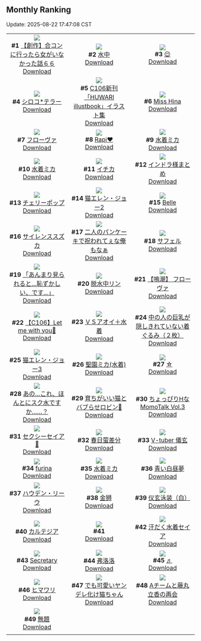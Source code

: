## Monthly Ranking
Update: 2025-08-22 17:47:08 CST

|      |      |      |
| :----: | :----: | :----: |
| ![](https://i.pixiv.re/c/240x480/img-master/img/2025/07/25/00/00/14/133074585_p0_master1200.jpg)<br>**#1** [【創作】合コンに行ったら女がいなかった話６６](https://www.pixiv.net/artworks/133074585)<br>[Download](https://i.pixiv.re/img-original/img/2025/07/25/00/00/14/133074585_p0.png) | ![](https://i.pixiv.re/c/240x480/img-master/img/2025/07/25/00/00/13/133074580_p0_master1200.jpg)<br>**#2** [水中](https://www.pixiv.net/artworks/133074580)<br>[Download](https://i.pixiv.re/img-original/img/2025/07/25/00/00/13/133074580_p0.jpg) | ![](https://i.pixiv.re/c/240x480/img-master/img/2025/07/25/23/21/14/133109110_p0_master1200.jpg)<br>**#3** [😌](https://www.pixiv.net/artworks/133109110)<br>[Download](https://i.pixiv.re/img-original/img/2025/07/25/23/21/14/133109110_p0.png) |
| ![](https://i.pixiv.re/c/240x480/img-master/img/2025/07/25/13/49/00/133090477_p0_master1200.jpg)<br>**#4** [シロコ*テラー](https://www.pixiv.net/artworks/133090477)<br>[Download](https://i.pixiv.re/img-original/img/2025/07/25/13/49/00/133090477_p0.jpg) | ![](https://i.pixiv.re/c/240x480/img-master/img/2025/07/25/00/22/20/133075782_p0_master1200.jpg)<br>**#5** [C106新刊「HUWARI illustbook」イラスト集](https://www.pixiv.net/artworks/133075782)<br>[Download](https://i.pixiv.re/img-original/img/2025/07/25/00/22/20/133075782_p0.jpg) | ![](https://i.pixiv.re/c/240x480/img-master/img/2025/07/25/13/36/43/133090234_p0_master1200.jpg)<br>**#6** [Miss Hina](https://www.pixiv.net/artworks/133090234)<br>[Download](https://i.pixiv.re/img-original/img/2025/07/25/13/36/43/133090234_p0.jpg) |
| ![](https://i.pixiv.re/c/240x480/img-master/img/2025/07/25/00/00/14/133074592_p0_master1200.jpg)<br>**#7** [フローヴァ](https://www.pixiv.net/artworks/133074592)<br>[Download](https://i.pixiv.re/img-original/img/2025/07/25/00/00/14/133074592_p0.jpg) | ![](https://i.pixiv.re/c/240x480/img-master/img/2025/07/25/21/08/41/133103263_p0_master1200.jpg)<br>**#8** [Rapi❤️](https://www.pixiv.net/artworks/133103263)<br>[Download](https://i.pixiv.re/img-original/img/2025/07/25/21/08/41/133103263_p0.jpg) | ![](https://i.pixiv.re/c/240x480/img-master/img/2025/07/25/00/00/15/133074596_p0_master1200.jpg)<br>**#9** [水着ミカ](https://www.pixiv.net/artworks/133074596)<br>[Download](https://i.pixiv.re/img-original/img/2025/07/25/00/00/15/133074596_p0.png) |
| ![](https://i.pixiv.re/c/240x480/img-master/img/2025/07/25/18/34/27/133097234_p0_master1200.jpg)<br>**#10** [水着ミカ](https://www.pixiv.net/artworks/133097234)<br>[Download](https://i.pixiv.re/img-original/img/2025/07/25/18/34/27/133097234_p0.png) | ![](https://i.pixiv.re/c/240x480/img-master/img/2025/07/23/00/00/11/133004275_p0_master1200.jpg)<br>**#11** [イチカ](https://www.pixiv.net/artworks/133004275)<br>[Download](https://i.pixiv.re/img-original/img/2025/07/23/00/00/11/133004275_p0.jpg) | ![](https://i.pixiv.re/c/240x480/img-master/img/2025/07/26/19/50/01/133140011_p0_master1200.jpg)<br>**#12** [インドラ様まとめ](https://www.pixiv.net/artworks/133140011)<br>[Download](https://i.pixiv.re/img-original/img/2025/07/26/19/50/01/133140011_p0.jpg) |
| ![](https://i.pixiv.re/c/240x480/img-master/img/2025/07/27/00/00/25/133150988_p0_master1200.jpg)<br>**#13** [チェリーポップ](https://www.pixiv.net/artworks/133150988)<br>[Download](https://i.pixiv.re/img-original/img/2025/07/27/00/00/25/133150988_p0.jpg) | ![](https://i.pixiv.re/c/240x480/img-master/img/2025/07/25/00/00/03/133074483_p0_master1200.jpg)<br>**#14** [猫エレン・ジョー2](https://www.pixiv.net/artworks/133074483)<br>[Download](https://i.pixiv.re/img-original/img/2025/07/25/00/00/03/133074483_p0.png) | ![](https://i.pixiv.re/c/240x480/img-master/img/2025/07/24/20/41/08/133066193_p0_master1200.jpg)<br>**#15** [Belle](https://www.pixiv.net/artworks/133066193)<br>[Download](https://i.pixiv.re/img-original/img/2025/07/24/20/41/08/133066193_p0.png) |
| ![](https://i.pixiv.re/c/240x480/img-master/img/2025/07/25/00/00/05/133074505_p0_master1200.jpg)<br>**#16** [サイレンススズカ](https://www.pixiv.net/artworks/133074505)<br>[Download](https://i.pixiv.re/img-original/img/2025/07/25/00/00/05/133074505_p0.jpg) | ![](https://i.pixiv.re/c/240x480/img-master/img/2025/07/23/00/00/24/133004369_p0_master1200.jpg)<br>**#17** [二人のパンケーキで祝われてぇな俺もなぁ](https://www.pixiv.net/artworks/133004369)<br>[Download](https://i.pixiv.re/img-original/img/2025/07/23/00/00/24/133004369_p0.jpg) | ![](https://i.pixiv.re/c/240x480/img-master/img/2025/07/27/12/05/16/133167048_p0_master1200.jpg)<br>**#18** [サフェル](https://www.pixiv.net/artworks/133167048)<br>[Download](https://i.pixiv.re/img-original/img/2025/07/27/12/05/16/133167048_p0.jpg) |
| ![](https://i.pixiv.re/c/240x480/img-master/img/2025/07/25/18/00/08/133096002_p0_master1200.jpg)<br>**#19** [「あんまり見られると…恥ずかしい、です...」](https://www.pixiv.net/artworks/133096002)<br>[Download](https://i.pixiv.re/img-original/img/2025/07/25/18/00/08/133096002_p0.jpg) | ![](https://i.pixiv.re/c/240x480/img-master/img/2025/07/24/00/00/10/133039748_p0_master1200.jpg)<br>**#20** [脱水中リン](https://www.pixiv.net/artworks/133039748)<br>[Download](https://i.pixiv.re/img-original/img/2025/07/24/00/00/10/133039748_p0.jpg) | ![](https://i.pixiv.re/c/240x480/img-master/img/2025/07/24/12/30/42/133054113_p0_master1200.jpg)<br>**#21** [【鳴潮】 フローヴァ](https://www.pixiv.net/artworks/133054113)<br>[Download](https://i.pixiv.re/img-original/img/2025/07/24/12/30/42/133054113_p0.png) |
| ![](https://i.pixiv.re/c/240x480/img-master/img/2025/07/25/18/00/09/133096013_p0_master1200.jpg)<br>**#22** [【C106】Let me with you💐](https://www.pixiv.net/artworks/133096013)<br>[Download](https://i.pixiv.re/img-original/img/2025/07/25/18/00/09/133096013_p0.png) | ![](https://i.pixiv.re/c/240x480/img-master/img/2025/07/25/19/34/19/133099339_p0_master1200.jpg)<br>**#23** [ＶＳアオイ＋水着](https://www.pixiv.net/artworks/133099339)<br>[Download](https://i.pixiv.re/img-original/img/2025/07/25/19/34/19/133099339_p0.jpg) | ![](https://i.pixiv.re/c/240x480/img-master/img/2025/07/26/18/25/09/133137097_p0_master1200.jpg)<br>**#24** [中の人の巨乳が隠しきれていない着ぐるみ（２枚）](https://www.pixiv.net/artworks/133137097)<br>[Download](https://i.pixiv.re/img-original/img/2025/07/26/18/25/09/133137097_p0.jpg) |
| ![](https://i.pixiv.re/c/240x480/img-master/img/2025/07/26/00/00/23/133110921_p0_master1200.jpg)<br>**#25** [猫エレン・ジョー3](https://www.pixiv.net/artworks/133110921)<br>[Download](https://i.pixiv.re/img-original/img/2025/07/26/00/00/23/133110921_p0.png) | ![](https://i.pixiv.re/c/240x480/img-master/img/2025/07/25/00/00/21/133074643_p0_master1200.jpg)<br>**#26** [聖園ミカ(水着)](https://www.pixiv.net/artworks/133074643)<br>[Download](https://i.pixiv.re/img-original/img/2025/07/25/00/00/21/133074643_p0.png) | ![](https://i.pixiv.re/c/240x480/img-master/img/2025/07/25/00/00/11/133074558_p0_master1200.jpg)<br>**#27** [☆](https://www.pixiv.net/artworks/133074558)<br>[Download](https://i.pixiv.re/img-original/img/2025/07/25/00/00/11/133074558_p0.png) |
| ![](https://i.pixiv.re/c/240x480/img-master/img/2025/07/25/00/00/04/133074487_p0_master1200.jpg)<br>**#28** [あの…これ、ほんとにスク水ですか……？](https://www.pixiv.net/artworks/133074487)<br>[Download](https://i.pixiv.re/img-original/img/2025/07/25/00/00/04/133074487_p0.jpg) | ![](https://i.pixiv.re/c/240x480/img-master/img/2025/07/26/18/27/18/133137159_p0_master1200.jpg)<br>**#29** [育ちがいい猫とバブらせロビン🍼](https://www.pixiv.net/artworks/133137159)<br>[Download](https://i.pixiv.re/img-original/img/2025/07/26/18/27/18/133137159_p0.png) | ![](https://i.pixiv.re/c/240x480/img-master/img/2025/07/24/00/00/33/133039899_p0_master1200.jpg)<br>**#30** [ちょっぴりHなMomoTalk Vol.3](https://www.pixiv.net/artworks/133039899)<br>[Download](https://i.pixiv.re/img-original/img/2025/07/24/00/00/33/133039899_p0.jpg) |
| ![](https://i.pixiv.re/c/240x480/img-master/img/2025/07/24/14/00/20/133055777_p0_master1200.jpg)<br>**#31** [セクシーセイア👙](https://www.pixiv.net/artworks/133055777)<br>[Download](https://i.pixiv.re/img-original/img/2025/07/24/14/00/20/133055777_p0.jpg) | ![](https://i.pixiv.re/c/240x480/img-master/img/2025/07/25/19/17/17/133098705_p0_master1200.jpg)<br>**#32** [春日萤差分](https://www.pixiv.net/artworks/133098705)<br>[Download](https://i.pixiv.re/img-original/img/2025/07/25/19/17/17/133098705_p0.jpg) | ![](https://i.pixiv.re/c/240x480/img-master/img/2025/07/24/21/45/10/133068793_p0_master1200.jpg)<br>**#33** [V-tuber 儀玄](https://www.pixiv.net/artworks/133068793)<br>[Download](https://i.pixiv.re/img-original/img/2025/07/24/21/45/10/133068793_p0.png) |
| ![](https://i.pixiv.re/c/240x480/img-master/img/2025/07/24/00/17/57/133040814_p0_master1200.jpg)<br>**#34** [furina](https://www.pixiv.net/artworks/133040814)<br>[Download](https://i.pixiv.re/img-original/img/2025/07/24/00/17/57/133040814_p0.png) | ![](https://i.pixiv.re/c/240x480/img-master/img/2025/07/26/16/30/07/133133427_p0_master1200.jpg)<br>**#35** [水着ミカ](https://www.pixiv.net/artworks/133133427)<br>[Download](https://i.pixiv.re/img-original/img/2025/07/26/16/30/07/133133427_p0.png) | ![](https://i.pixiv.re/c/240x480/img-master/img/2025/07/25/00/00/07/133074518_p0_master1200.jpg)<br>**#36** [青い白昼夢](https://www.pixiv.net/artworks/133074518)<br>[Download](https://i.pixiv.re/img-original/img/2025/07/25/00/00/07/133074518_p0.png) |
| ![](https://i.pixiv.re/c/240x480/img-master/img/2025/07/23/00/01/13/133004553_p0_master1200.jpg)<br>**#37** [ハウデン・リーウ](https://www.pixiv.net/artworks/133004553)<br>[Download](https://i.pixiv.re/img-original/img/2025/07/23/00/01/13/133004553_p0.jpg) | ![](https://i.pixiv.re/c/240x480/img-master/img/2025/07/25/09/00/02/133085281_p0_master1200.jpg)<br>**#38** [金狮](https://www.pixiv.net/artworks/133085281)<br>[Download](https://i.pixiv.re/img-original/img/2025/07/25/09/00/02/133085281_p0.png) | ![](https://i.pixiv.re/c/240x480/img-master/img/2025/07/25/15/46/55/133092833_p0_master1200.jpg)<br>**#39** [仪玄泳装（白）](https://www.pixiv.net/artworks/133092833)<br>[Download](https://i.pixiv.re/img-original/img/2025/07/25/15/46/55/133092833_p0.jpg) |
| ![](https://i.pixiv.re/c/240x480/img-master/img/2025/07/25/14/12/04/133090979_p0_master1200.jpg)<br>**#40** [カルテジア](https://www.pixiv.net/artworks/133090979)<br>[Download](https://i.pixiv.re/img-original/img/2025/07/25/14/12/04/133090979_p0.jpg) | ![](https://s.pximg.net/common/images/limit_unviewable_s.png)<br>**#41** [](https://www.pixiv.net/artworks/133064453)<br>[Download](https://s.pximg.net/common/images/limit_unviewable_s.png) | ![](https://i.pixiv.re/c/240x480/img-master/img/2025/07/23/20/07/51/133030184_p0_master1200.jpg)<br>**#42** [汗だく水着セイア](https://www.pixiv.net/artworks/133030184)<br>[Download](https://i.pixiv.re/img-original/img/2025/07/23/20/07/51/133030184_p0.png) |
| ![](https://i.pixiv.re/c/240x480/img-master/img/2025/07/25/00/00/06/133074508_p0_master1200.jpg)<br>**#43** [Secretary](https://www.pixiv.net/artworks/133074508)<br>[Download](https://i.pixiv.re/img-original/img/2025/07/25/00/00/06/133074508_p0.png) | ![](https://i.pixiv.re/c/240x480/img-master/img/2025/07/24/12/31/44/133054085_p0_master1200.jpg)<br>**#44** [弗洛洛](https://www.pixiv.net/artworks/133054085)<br>[Download](https://i.pixiv.re/img-original/img/2025/07/24/12/31/44/133054085_p0.png) | ![](https://i.pixiv.re/c/240x480/img-master/img/2025/07/25/00/32/53/133076233_p0_master1200.jpg)<br>**#45** [♬](https://www.pixiv.net/artworks/133076233)<br>[Download](https://i.pixiv.re/img-original/img/2025/07/25/00/32/53/133076233_p0.jpg) |
| ![](https://i.pixiv.re/c/240x480/img-master/img/2025/07/25/17/00/06/133094373_p0_master1200.jpg)<br>**#46** [ヒマワリ](https://www.pixiv.net/artworks/133094373)<br>[Download](https://i.pixiv.re/img-original/img/2025/07/25/17/00/06/133094373_p0.jpg) | ![](https://i.pixiv.re/c/240x480/img-master/img/2025/07/25/00/00/08/133074526_p0_master1200.jpg)<br>**#47** [でも可愛いヤンデレ化け猫ちゃん](https://www.pixiv.net/artworks/133074526)<br>[Download](https://i.pixiv.re/img-original/img/2025/07/25/00/00/08/133074526_p0.jpg) | ![](https://i.pixiv.re/c/240x480/img-master/img/2025/07/26/22/03/42/133145857_p0_master1200.jpg)<br>**#48** [Aチームと藤丸立香の再会](https://www.pixiv.net/artworks/133145857)<br>[Download](https://i.pixiv.re/img-original/img/2025/07/26/22/03/42/133145857_p0.jpg) |
| ![](https://i.pixiv.re/c/240x480/img-master/img/2025/07/24/00/00/04/133039690_p0_master1200.jpg)<br>**#49** [無題](https://www.pixiv.net/artworks/133039690)<br>[Download](https://i.pixiv.re/img-original/img/2025/07/24/00/00/04/133039690_p0.jpg) |
|      |      |
